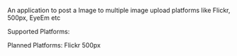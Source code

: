 An application to post a Image to multiple image upload platforms like Flickr, 500px, EyeEm etc


Supported Platforms:


Planned Platforms:
Flickr
500px
